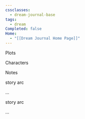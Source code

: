 ```yaml
---
cssclasses:
  - dream-journal-base
tags:
  - dream
Completed: false
Home:
  - "[[Dream Journal Home Page]]"
---
```

<div class="block-language-tabs">
	<div data-x-data="{ tab: 0 }">
		<div class="html-tabs">
			<div class="html-tab html-tab-active" data-x-bind:class="{ 'html-tab-active': tab == 0 }" data-x-on:click="tab = 0"> <p>Plots</p> </div>
			<div class="html-tab html-tab-not-first" data-x-bind:class="{ 'html-tab-active': tab == 1 }" data-x-on:click="tab = 1"> <p>Characters</p> </div>
			<div class="html-tab html-tab-not-first" data-x-bind:class="{ 'html-tab-active': tab == 2 }" data-x-on:click="tab = 2"> <p>Notes</p> </div>
		</div>
		<div class="html-tab-content">
			<div data-x-show="tab == 0" style="">
				<div class="wrapper grid">
					<div class="grid left">
						<div class="box">
							<div class="callout-title">  <div class="callout-title-inner"> story arc </div> </div>
							<p>...</p>
						</div>
					</div>
					<div class="grid right">
						<div class="box">
							<div class="callout-title">  <div class="callout-title-inner"> story arc </div> </div>
							<p>...</p>
						</div>
					</div>
				</div>
			</div>
			<div data-x-show="tab == 1" style="display: none;">
				<div class="wrapper grid">
					<div class="grid left">
						<div class="box char-note">
							<div class="callout-title">  <div class="callout-title-inner"> character note </div> </div>
							<img alt="placeholder.png" src="">
							<p>...</p>
						</div>
						<div class="box char-note">
							<div class="callout-title">  <div class="callout-title-inner"> character note </div> </div>
							<img alt="placeholder.png" src="">
							<p>...</p>
						</div>
						<div class="box char-note">
							<div class="callout-title">  <div class="callout-title-inner"> character note </div> </div>
							<img alt="placeholder.png" src="">
							<p>...</p>
						</div>
						<div class="box char-note">
							<div class="callout-title">  <div class="callout-title-inner"> character note </div> </div>
							<img alt="placeholder.png" src="">
							<p>...</p>
						</div>
						<div class="box char-note">
							<div class="callout-title">  <div class="callout-title-inner"> character note </div> </div>
							<img alt="placeholder.png" src="">
							<p>...</p>
						</div>
						<div class="box char-note">
							<div class="callout-title">  <div class="callout-title-inner"> character note </div> </div>
							<img alt="placeholder.png" src="">
							<p>...</p>
						</div>
					</div>
					<div class="grid right">
						<div class="box char-note">
							<div class="callout-title">  <div class="callout-title-inner"> protector </div> </div>
							<img alt="placeholder.png" src="">
							<p>head guard</p>
						</div>
						<div class="box char-note">
							<div class="callout-title">  <div class="callout-title-inner"> protector </div> </div>
							<img alt="placeholder.png" src="">
							<p>adolescents tutor and personal protector</p>
						</div>
						<div class="box char-note">
							<div class="callout-title">  <div class="callout-title-inner"> protector </div> </div>
							<img alt="placeholder.png" src="">
							<p>guard</p>
						</div>
						<div class="box char-note">
							<div class="callout-title">  <div class="callout-title-inner"> character note </div> </div>
							<img alt="placeholder.png" src="">
							<p>...</p>
						</div>
						<div class="box char-note">
							<div class="callout-title">  <div class="callout-title-inner"> character note </div> </div>
							<img alt="placeholder.png" src="">
							<p>...</p>
						</div>
						<div class="box char-note">
							<div class="callout-title">  <div class="callout-title-inner"> character note </div> </div>
							<img alt="placeholder.png" src="">
							<p>...</p>
						</div>
					</div>
				</div>
			</div>
			<div data-x-show="tab == 2" style="display: none;">
				<div class="wrapper grid">
					<div class="grid left">
						<div class="box def-note">
							<div class="callout-title"> <div class="callout-title-inner"> covens </div> </div>
							<p>More community inclined powerful creatures live in small to medium size groups called Covens. The most popular kind of Coven is generational, supported by a long legacy.</p>
						</div>
						<div class="box def-note">
							<div class="callout-title"> <div class="callout-title-inner"> subversions </div> </div>
							<p>In this coven, Adolescents and Protectors are viewed no differently from Coven members. There presence is valued and celibrarted.</p>
						</div>
					</div>
					<div class="grid right">
						<div class="box def-note">
							<div class="callout-title"> <div class="callout-title-inner"> protectors </div> </div>
							<p>Every coven has a group of knights, called Protectors, that are the first line of defense against attacks. Those who are deemed to be more itelligent can be elevated to emissary or advisor status. Protectors tend to be of Animilian races, and are bred like cattle by some Covens. Only the cream of the crop is allowed to serve as Protectors. The rest are delegated as servants.</p>
						</div>
						<div class="box def-note">
							<div class="callout-title"> <div class="callout-title-inner"> adolescents </div> </div>
							<p>...</p>
						</div>
					</div>
				</div>
			</div>
		</div>
	</div>
</div>
